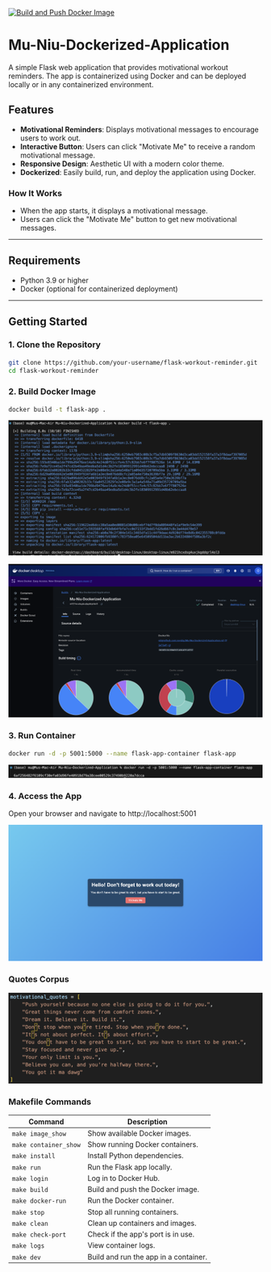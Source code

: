
[![Build and Push Docker Image](https://github.com/nogibjj/Mu-Niu-Dockerized-Application/actions/workflows/hello.yml/badge.svg)](https://github.com/nogibjj/Mu-Niu-Dockerized-Application/actions/workflows/hello.yml)

# Mu-Niu-Dockerized-Application

A simple Flask web application that provides motivational workout reminders. The app is containerized using Docker and can be deployed locally or in any containerized environment.

## Features

- **Motivational Reminders**: Displays motivational messages to encourage users to work out.
- **Interactive Button**: Users can click "Motivate Me" to receive a random motivational message.
- **Responsive Design**: Aesthetic UI with a modern color theme.
- **Dockerized**: Easily build, run, and deploy the application using Docker.

### How It Works
- When the app starts, it displays a motivational message.
- Users can click the "Motivate Me" button to get new motivational messages.


---

## Requirements

- Python 3.9 or higher
- Docker (optional for containerized deployment)

---

## Getting Started

### 1. Clone the Repository

```bash
git clone https://github.com/your-username/flask-workout-reminder.git
cd flask-workout-reminder
```

### 2. Build Docker Image

```bash
docker build -t flask-app .
```
![](img/docker_build.png)

![](img/docker_dashboard.png)


### 3. Run Container

```bash
docker run -d -p 5001:5000 --name flask-app-container flask-app
```

![](img/docker_run.png)


### 4. Access the App

Open your browser and navigate to http://localhost:5001

![](img/app.png)

### Quotes Corpus

![Quotes Corpus](img/quotes.png)



### Makefile Commands

| Command               | Description                                |
|-----------------------|--------------------------------------------|
| `make image_show`     | Show available Docker images.             |
| `make container_show` | Show running Docker containers.           |
| `make install`        | Install Python dependencies.              |
| `make run`            | Run the Flask app locally.                |
| `make login`          | Log in to Docker Hub.                     |
| `make build`          | Build and push the Docker image.          |
| `make docker-run`     | Run the Docker container.                 |
| `make stop`           | Stop all running containers.              |
| `make clean`          | Clean up containers and images.           |
| `make check-port`     | Check if the app's port is in use.        |
| `make logs`           | View container logs.                      |
| `make dev`            | Build and run the app in a container.     |
